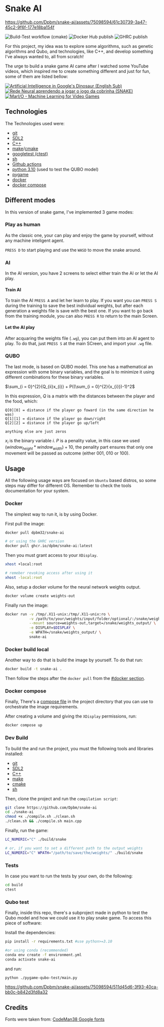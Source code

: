# Snake AI



https://github.com/Dpbm/snake-ai/assets/75098594/61c30739-3a47-45c2-9f6f-177e18ba154f




![Build-Test workflow (cmake)](https://github.com/Dpbm/snake-ai/actions/workflows/cmake-build-test.yml/badge.svg)
![Docker Hub publish](https://github.com/Dpbm/snake-ai/actions/workflows/dockerhub.yml/badge.svg)
![GHRC publish](https://github.com/Dpbm/snake-ai/actions/workflows/ghrc.yml/badge.svg)

For this project, my idea was to explore some algorithms, such as genetic algorithms and Qubo, and 
technologies, like C++, and develop something I've always wanted to, all from scratch! 

The urge to build a snake game AI came after I watched some YouTube videos, which inspired me to create something different and just for fun, some of them are listed bellow:

[![Artificial Intelligence in Google's Dinosaur (English Sub)](https://img.youtube.com/vi/P7XHzqZjXQs/0.jpg)](https://youtu.be/P7XHzqZjXQs)
[![Rede Neural aprendendo a jogar o jogo da cobrinha (SNAKE)
](https://img.youtube.com/vi/awz1ghokP3k/0.jpg)](https://youtu.be/awz1ghokP3k)
[![MarI/O - Machine Learning for Video Games](https://img.youtube.com/vi/qv6UVOQ0F44/0.jpg)](https://youtu.be/qv6UVOQ0F44)


## Technologies

The Technologies used were:

* [git](https://git-scm.com/)
* [SDL2](https://www.libsdl.org/)
* [C++](https://isocpp.org/)
* [make](https://www.gnu.org/software/make/)/[cmake](https://cmake.org/)
* [googletest (ctest)](https://google.github.io/googletest/)
* [sh](https://www.gnu.org/software/bash/)
* [Github actions](https://docs.github.com/en/actions)
* [python 3.10](https://www.python.org/) (used to test the QUBO model)
* [pygame](https://www.pygame.org/)
* [docker](https://www.docker.com/)
* [docker compose](https://docs.docker.com/compose/)


## Different modes

In this version of snake game, I've implemented 3 game modes:

### Play as human

As the classic one, your can play and enjoy the game by yourself, without any machine inteligent agent.

`PRESS D` to start playing and use the `WASD` to move the snake around.


### AI

In the AI version, you have 2 screens to select either train the AI or let the AI play.

#### Train AI
To train the AI `PRESS A` and let her learn to play. If you want you can `PRESS S` during the training to save the best individual weights, but after each generation a weights file is save with the best one. If you want to go back from the training module, you can also `PRESS R` to return to the main Screen.


#### Let the AI play

After acquaring the weights file (`.wg`), you can put them into an AI agent to play. To do that, just `PRESS S` at the main SCreen, and import your `.wg` file.


### QUBO

The last mode, is based on QUBO model. This one has a mathematical an expression with some binary variables, and the goal is to minimize it using different combinations for these binary variables.

$\sum_{i = 0}^{2}{Q_{ii}x_{i}} + P((\sum_{i = 0}^{2}{x_{i}})-1)^2$

In this expression, $Q$ is a matrix with the distances between the player and the food, which:

```
Q[0][0] = distance if the player go foward (in the same direction he was)
Q[1][1] = distance if the player go down/right 
Q[2][2] = distance if the player go up/left

anything else are just zeros
```

$x_i$ is the binary variable $i$. $P$ is a penality value, in this case we used $(window_{height}*window_{width}) + 10$, the penality part ensures that only one movement will be passed as outcome (either $001$, $010$ or $100$).



## Usage

All the following usage ways are focused on `Ubuntu` based distros, so some steps may differ for different OS. Remember to check the tools documentation for your system. 

### Docker

The simplest way to run it, is by using Docker. 

First pull the image:
```bash
docker pull dpbm32/snake-ai

# or using the GHRC version
docker pull ghcr.io/dpbm/snake-ai:latest
```

Then you must grant access to your `XDisplay`.

```bash
xhost +local:root

# remeber revoking access after using it
xhost -local:root
```

Also, setup a docker volume for the neural network weights output.

```bash
docker volume create weights-out
```

Finally run the image:

```bash
docker run -v /tmp/.X11-unix:/tmp/.X11-unix:ro \
           -v /path/to/your/weights/input/folder/optional/:/snake/weights_input/ \
           --mount source=weights-out,target=/snake/weights_output/ \
           -e DISPLAY=$DISPLAY \
           -e WPATH=/snake/weights_output/ \
           snake-ai
```

### Docker build local

Another way to do that is build the image by yourself. To do that run:

```bash
docker build -t snake-ai .
```

Then follow the steps after the `docker pull` from the [#docker section](#docker).

### Docker compose

Finally, There's a [compose file](compose.yaml) in the project directory that you can use to orchestrate the image requirements. 

After creating a volume and giving the `XDisplay` permissions, run:

```bash
docker compose up
```

### Dev Build

To build the and run the project, you must the following tools and libraries installed:

* [git](https://git-scm.com/)
* [SDL2](https://www.libsdl.org/)
* [C++](https://isocpp.org/)
* [make](https://www.gnu.org/software/make/)
* [cmake](https://cmake.org/)
* [sh](https://www.gnu.org/software/bash/)

Then, clone the project and run the `compilation script`:

```bash
git clone https://github.com/Dpbm/snake-ai
cd ./snake-ai
chmod +x ./compile.sh ./clean.sh
./clean.sh && ./compile.sh main.cpp
```

Finally, run the game:

```bash
LC_NUMERIC="C" ./build/snake

# or, if you want to set a different path to the output weights
LC_NUMERIC="C" WPATH="/path/to/save/the/weights/" ./build/snake

```


### Tests

In case you want to run the tests by your own, do the following:

```bash
cd build
ctest
```

### Qubo test

Finally, inside this repo, there's a subproject made in python to test the Qubo model and how we could use it to play snake game.
To access this piece of software:

Install the dependencies: 

```bash
pip install -r requirements.txt #use python>=3.10

#or using conda (recommended)
conda env create -f environment.yml
conda activate snake-ai
```

and run:

```bash
python ./pygame-qubo-test/main.py
```


https://github.com/Dpbm/snake-ai/assets/75098594/511d45d6-3f93-40ca-bb0c-b842d3fd8a32


## Credits

Fonts were taken from: [CodeMan38 Google fonts](https://fonts.google.com/specimen/Press+Start+2P)